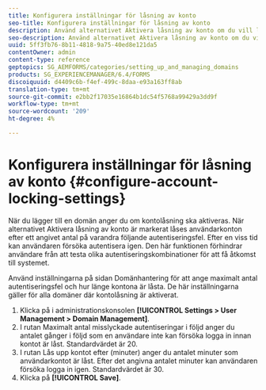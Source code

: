 ```yaml
---
title: Konfigurera inställningar för låsning av konto
seo-title: Konfigurera inställningar för låsning av konto
description: Använd alternativet Aktivera låsning av konto om du vill låsa användarkonton efter ett angivet antal på varandra följande autentiseringsfel.
seo-description: Använd alternativet Aktivera låsning av konto om du vill låsa användarkonton efter ett angivet antal på varandra följande autentiseringsfel.
uuid: 5ff3fb76-8b11-4818-9a75-40ed8e121da5
contentOwner: admin
content-type: reference
geptopics: SG_AEMFORMS/categories/setting_up_and_managing_domains
products: SG_EXPERIENCEMANAGER/6.4/FORMS
discoiquuid: d4409c6b-f4ef-499c-8daa-e93a163ff8ab
translation-type: tm+mt
source-git-commit: e2bb2f17035e16864b1dc54f5768a99429a3dd9f
workflow-type: tm+mt
source-wordcount: '209'
ht-degree: 4%

---
```



# Konfigurera inställningar för låsning av konto {#configure-account-locking-settings}

När du lägger till en domän anger du om kontolåsning ska aktiveras. När alternativet Aktivera låsning av konto är markerat låses användarkonton efter ett angivet antal på varandra följande autentiseringsfel. Efter en viss tid kan användaren försöka autentisera igen. Den här funktionen förhindrar användare från att testa olika autentiseringskombinationer för att få åtkomst till systemet.

Använd inställningarna på sidan Domänhantering för att ange maximalt antal autentiseringsfel och hur länge kontona är låsta. De här inställningarna gäller för alla domäner där kontolåsning är aktiverat.

1. Klicka på i administrationskonsolen **[!UICONTROL Settings > User Management > Domain Management]**.
1. I rutan Maximalt antal misslyckade autentiseringar i följd anger du antalet gånger i följd som en användare inte kan försöka logga in innan kontot är låst. Standardvärdet är 20.
1. I rutan Lås upp kontot efter (minuter) anger du antalet minuter som användarkontot är låst. Efter det angivna antalet minuter kan användaren försöka logga in igen. Standardvärdet är 30.
1. Klicka på **[!UICONTROL Save]**.

